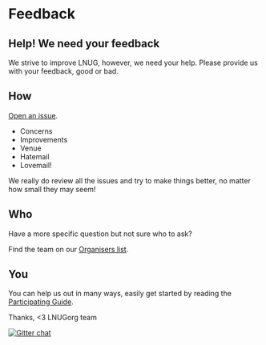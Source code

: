 # Feedback

## Help! We need your feedback
We strive to improve LNUG, however, we need your help.  Please provide us with your feedback, good or bad.  

## How
[Open an issue](https://github.com/lnug/feedback/issues/new). 

- Concerns
- Improvements
- Venue
- Hatemail
- Lovemail!

We really do review all the issues and try to make things better, no matter how small they may seem!

## Who
Have a more specific question but not sure who to ask?  

Find the team on our [Organisers list](https://github.com/lnug/feedback/blob/master/ORGANISERS.md).

## You
You can help us out in many ways, easily get started by reading the [Participating Guide](https://github.com/lnug/feedback/blob/master/PARTICIPATING.md).


Thanks,
<3 LNUGorg team

[![Gitter chat](https://badges.gitter.im/gitterHQ/gitter.png)](https://gitter.im/lnug/discuss)

